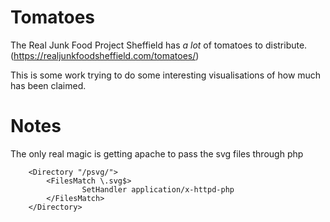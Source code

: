 # Tomatoes

The Real Junk Food Project Sheffield has *a lot* of tomatoes to distribute. (https://realjunkfoodsheffield.com/tomatoes/)

This is some work trying to do some interesting visualisations of how much has been claimed.

# Notes

The only real magic is getting apache to pass the svg files through php

```
	<Directory "/psvg/">
		<FilesMatch \.svg$>
    			SetHandler application/x-httpd-php
		</FilesMatch>
	</Directory>
```